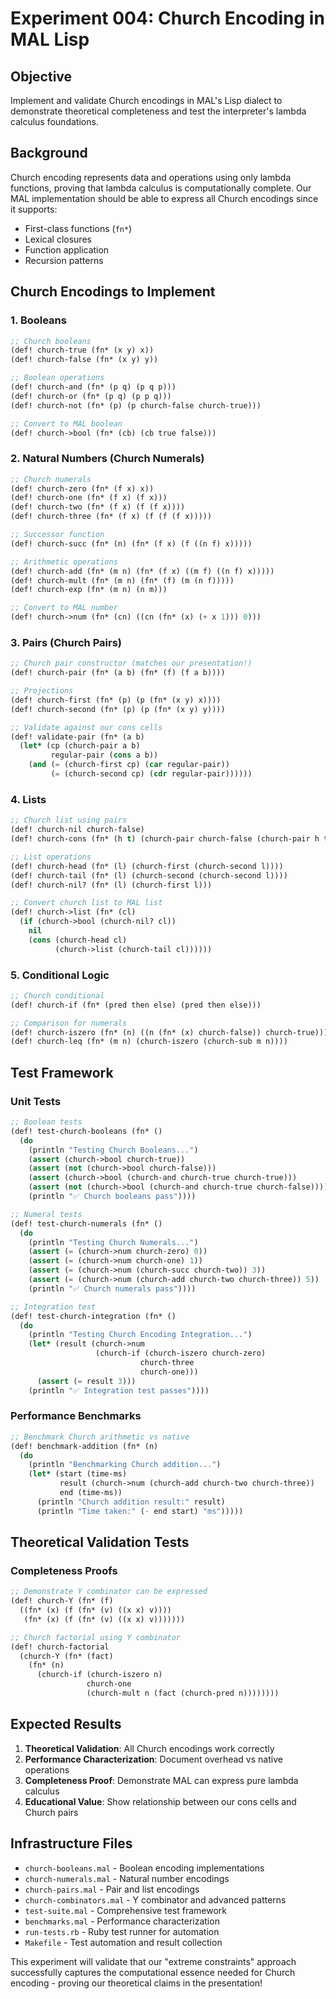 # Experiment 004: Church Encoding in MAL Lisp

## Objective
Implement and validate Church encodings in MAL's Lisp dialect to demonstrate theoretical completeness and test the interpreter's lambda calculus foundations.

## Background
Church encoding represents data and operations using only lambda functions, proving that lambda calculus is computationally complete. Our MAL implementation should be able to express all Church encodings since it supports:
- First-class functions (`fn*`)
- Lexical closures 
- Function application
- Recursion patterns

## Church Encodings to Implement

### 1. Booleans
```lisp
;; Church booleans
(def! church-true (fn* (x y) x))
(def! church-false (fn* (x y) y))

;; Boolean operations
(def! church-and (fn* (p q) (p q p)))
(def! church-or (fn* (p q) (p p q)))
(def! church-not (fn* (p) (p church-false church-true)))

;; Convert to MAL boolean
(def! church->bool (fn* (cb) (cb true false)))
```

### 2. Natural Numbers (Church Numerals)
```lisp
;; Church numerals
(def! church-zero (fn* (f x) x))
(def! church-one (fn* (f x) (f x)))
(def! church-two (fn* (f x) (f (f x))))
(def! church-three (fn* (f x) (f (f (f x)))))

;; Successor function
(def! church-succ (fn* (n) (fn* (f x) (f ((n f) x)))))

;; Arithmetic operations
(def! church-add (fn* (m n) (fn* (f x) ((m f) ((n f) x)))))
(def! church-mult (fn* (m n) (fn* (f) (m (n f)))))
(def! church-exp (fn* (m n) (n m)))

;; Convert to MAL number
(def! church->num (fn* (cn) ((cn (fn* (x) (+ x 1))) 0)))
```

### 3. Pairs (Church Pairs)
```lisp
;; Church pair constructor (matches our presentation!)
(def! church-pair (fn* (a b) (fn* (f) (f a b))))

;; Projections  
(def! church-first (fn* (p) (p (fn* (x y) x))))
(def! church-second (fn* (p) (p (fn* (x y) y))))

;; Validate against our cons cells
(def! validate-pair (fn* (a b)
  (let* (cp (church-pair a b)
         regular-pair (cons a b))
    (and (= (church-first cp) (car regular-pair))
         (= (church-second cp) (cdr regular-pair))))))
```

### 4. Lists
```lisp
;; Church list using pairs
(def! church-nil church-false)
(def! church-cons (fn* (h t) (church-pair church-false (church-pair h t))))

;; List operations
(def! church-head (fn* (l) (church-first (church-second l))))
(def! church-tail (fn* (l) (church-second (church-second l))))
(def! church-nil? (fn* (l) (church-first l)))

;; Convert church list to MAL list
(def! church->list (fn* (cl)
  (if (church->bool (church-nil? cl))
    nil
    (cons (church-head cl) 
          (church->list (church-tail cl))))))
```

### 5. Conditional Logic
```lisp
;; Church conditional
(def! church-if (fn* (pred then else) (pred then else)))

;; Comparison for numerals
(def! church-iszero (fn* (n) ((n (fn* (x) church-false)) church-true)))
(def! church-leq (fn* (m n) (church-iszero (church-sub m n))))
```

## Test Framework

### Unit Tests
```lisp
;; Boolean tests
(def! test-church-booleans (fn* ()
  (do
    (println "Testing Church Booleans...")
    (assert (church->bool church-true))
    (assert (not (church->bool church-false)))
    (assert (church->bool (church-and church-true church-true)))
    (assert (not (church->bool (church-and church-true church-false))))
    (println "✅ Church booleans pass"))))

;; Numeral tests  
(def! test-church-numerals (fn* ()
  (do
    (println "Testing Church Numerals...")
    (assert (= (church->num church-zero) 0))
    (assert (= (church->num church-one) 1))
    (assert (= (church->num (church-succ church-two)) 3))
    (assert (= (church->num (church-add church-two church-three)) 5))
    (println "✅ Church numerals pass"))))

;; Integration test
(def! test-church-integration (fn* ()
  (do
    (println "Testing Church Encoding Integration...")
    (let* (result (church->num 
                   (church-if (church-iszero church-zero)
                             church-three
                             church-one)))
      (assert (= result 3)))
    (println "✅ Integration test passes"))))
```

### Performance Benchmarks
```lisp
;; Benchmark Church arithmetic vs native
(def! benchmark-addition (fn* (n)
  (do
    (println "Benchmarking Church addition...")
    (let* (start (time-ms)
           result (church->num (church-add church-two church-three))
           end (time-ms))
      (println "Church addition result:" result)
      (println "Time taken:" (- end start) "ms")))))
```

## Theoretical Validation Tests

### Completeness Proofs
```lisp
;; Demonstrate Y combinator can be expressed
(def! church-Y (fn* (f)
  ((fn* (x) (f (fn* (v) ((x x) v))))
   (fn* (x) (f (fn* (v) ((x x) v)))))))

;; Church factorial using Y combinator
(def! church-factorial 
  (church-Y (fn* (fact)
    (fn* (n)
      (church-if (church-iszero n)
                 church-one
                 (church-mult n (fact (church-pred n))))))))
```

## Expected Results
1. **Theoretical Validation**: All Church encodings work correctly
2. **Performance Characterization**: Document overhead vs native operations
3. **Completeness Proof**: Demonstrate MAL can express pure lambda calculus
4. **Educational Value**: Show relationship between our cons cells and Church pairs

## Infrastructure Files
- `church-booleans.mal` - Boolean encoding implementations
- `church-numerals.mal` - Natural number encodings  
- `church-pairs.mal` - Pair and list encodings
- `church-combinators.mal` - Y combinator and advanced patterns
- `test-suite.mal` - Comprehensive test framework
- `benchmarks.mal` - Performance characterization
- `run-tests.rb` - Ruby test runner for automation
- `Makefile` - Test automation and result collection

This experiment will validate that our "extreme constraints" approach successfully captures the computational essence needed for Church encoding - proving our theoretical claims in the presentation!